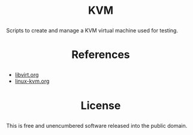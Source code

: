 <!-- This is free and unencumbered software released into the public domain -->

# <p align=center>KVM

Scripts to create and manage a KVM virtual machine used for testing.

# <p align=center>References

- [libvirt.org](https://libvirt.org)
- [linux-kvm.org](https://linux-kvm.org)

# <p align=center>License

This is free and unencumbered software released into the public domain.
